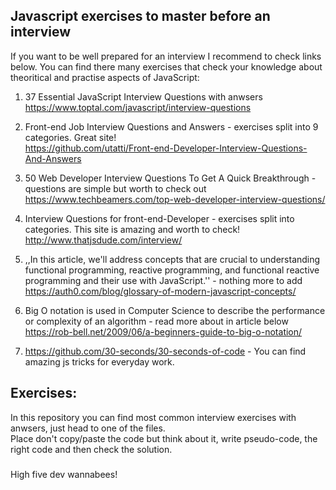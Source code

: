 ## Javascript exercises to master before an interview
If you want to be well prepared for an interview I recommend to check links below. 
You can find there many exercises that check your knowledge about
theoritical and practise aspects of JavaScript:

1. 37 Essential JavaScript Interview Questions with anwsers <br>
https://www.toptal.com/javascript/interview-questions
2. Front-end Job Interview Questions and Answers - exercises split into 9 categories. Great site! <br>
https://github.com/utatti/Front-end-Developer-Interview-Questions-And-Answers
3. 50 Web Developer Interview Questions To Get A Quick Breakthrough - questions are simple but worth to check out <br>
https://www.techbeamers.com/top-web-developer-interview-questions/
4. Interview Questions for front-end-Developer - exercises split into categories. This site is amazing and worth to check! <br>
http://www.thatjsdude.com/interview/
5. ,,In this article, we'll address concepts that are crucial to understanding functional programming, reactive programming, and functional reactive programming and their use with JavaScript.'' - nothing more to add <br>
https://auth0.com/blog/glossary-of-modern-javascript-concepts/
6. Big O notation is used in Computer Science to describe the performance or complexity of an algorithm - read more about in article below<br>
https://rob-bell.net/2009/06/a-beginners-guide-to-big-o-notation/

7. https://github.com/30-seconds/30-seconds-of-code - You can find amazing js tricks for everyday work.

## Exercises:
In this repository you can find most common interview exercises with anwsers, just head to one of the files.<br>
Place don't copy/paste the code but think about it, write pseudo-code, the right code and then check the solution.

###
High five dev wannabees!
